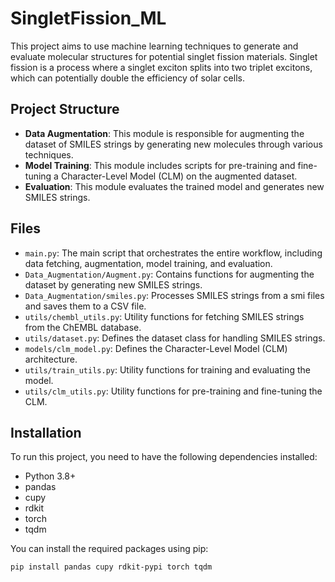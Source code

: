 # SingletFission_ML

This project aims to use machine learning techniques to generate and evaluate molecular structures for potential singlet fission materials. Singlet fission is a process where a singlet exciton splits into two triplet excitons, which can potentially double the efficiency of solar cells.

## Project Structure

- **Data Augmentation**: This module is responsible for augmenting the dataset of SMILES strings by generating new molecules through various techniques.
- **Model Training**: This module includes scripts for pre-training and fine-tuning a Character-Level Model (CLM) on the augmented dataset.
- **Evaluation**: This module evaluates the trained model and generates new SMILES strings.

## Files

- `main.py`: The main script that orchestrates the entire workflow, including data fetching, augmentation, model training, and evaluation.
- `Data_Augmentation/Augment.py`: Contains functions for augmenting the dataset by generating new SMILES strings.
- `Data_Augmentation/smiles.py`: Processes SMILES strings from a smi files and saves them to a CSV file.
- `utils/chembl_utils.py`: Utility functions for fetching SMILES strings from the ChEMBL database.
- `utils/dataset.py`: Defines the dataset class for handling SMILES strings.
- `models/clm_model.py`: Defines the Character-Level Model (CLM) architecture.
- `utils/train_utils.py`: Utility functions for training and evaluating the model.
- `utils/clm_utils.py`: Utility functions for pre-training and fine-tuning the CLM.

## Installation

To run this project, you need to have the following dependencies installed:

- Python 3.8+
- pandas
- cupy
- rdkit
- torch
- tqdm

You can install the required packages using pip:

```bash
pip install pandas cupy rdkit-pypi torch tqdm
